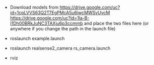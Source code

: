 - Download models from
https://drive.google.com/uc?id=1cpLVVS63Q2T7EgPMcA5u6iwcMWSvUycM
https://drive.google.com/uc?id=1la-B-I1Dh00BRkJuNC3TAXju6p3ccmmb
and place the two files here (or anywhere if you change the path in the launch file)

- roslaunch example.launch
- roslaunch realsense2_camera rs_camera.launch
- rviz
